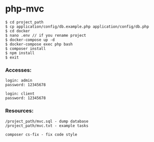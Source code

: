 # php-mvc

```
$ cd project_path
$ cp application/config/db.example.php application/config/db.php  
$ cd docker
$ nano .env // if you rename project
$ docker-compose up -d
$ docker-compose exec php bash
$ composer install
$ npm install
$ exit
```

### Accesses:
```
login: admin 
password: 12345678

login: client 
password: 12345678
```

### Resources:
```
/project_path/mvc.sql - dump database
/project_path/mvc.txt - example tasks
```

```
composer cs-fix - fix code style 
```
